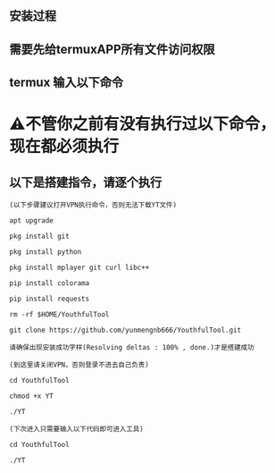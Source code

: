 ## 安装过程
## 需要先给termuxAPP所有文件访问权限
## termux 输入以下命令
# ⚠️不管你之前有没有执行过以下命令，现在都必须执行

## 以下是搭建指令，请逐个执行
```
(以下步骤建议打开VPN执行命令，否则无法下载YT文件)
```
```
apt upgrade
```
```
pkg install git
```
```
pkg install python
```
```
pkg install mplayer git curl libc++
```
```
pip install colorama
```
```
pip install requests
```
```
rm -rf $HOME/YouthfulTool
```
```
git clone https://github.com/yunmengnb666/YouthfulTool.git

```
```
请确保出现安装成功字样(Resolving deltas : 100% , done.)才是搭建成功
```
```
(到这里请关闭VPN，否则登录不进去自己负责)
```
```
cd YouthfulTool
```
```
chmod +x YT
```
```
./YT

```
```
(下次进入只需要输入以下代码即可进入工具)
```
```
cd YouthfulTool
```
```
./YT
```
```